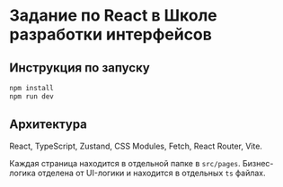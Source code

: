 # Задание по React в Школе разработки интерфейсов

## Инструкция по запуску

```bash
npm install
npm run dev
```

## Архитектура

React, TypeScript, Zustand, CSS Modules, Fetch, React Router, Vite.

Каждая страница находится в отдельной папке в `src/pages`. Бизнес-логика отделена от UI-логики и находится в отдельных `ts` файлах.
